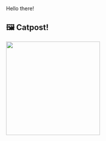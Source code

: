 Hello there!



## 🖼️ Catpost!

<sub>
    <img src="https://cdn2.thecatapi.com/images/27j.jpg" height="256">
</sub>


